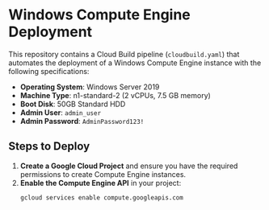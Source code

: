 # Windows Compute Engine Deployment

This repository contains a Cloud Build pipeline (`cloudbuild.yaml`) that automates the deployment of a Windows Compute Engine instance with the following specifications:

- **Operating System**: Windows Server 2019
- **Machine Type**: n1-standard-2 (2 vCPUs, 7.5 GB memory)
- **Boot Disk**: 50GB Standard HDD
- **Admin User**: `admin_user`
- **Admin Password**: `AdminPassword123!`

## Steps to Deploy

1. **Create a Google Cloud Project** and ensure you have the required permissions to create Compute Engine instances.
2. **Enable the Compute Engine API** in your project:
   ```bash
   gcloud services enable compute.googleapis.com

